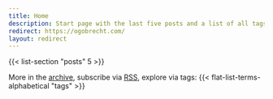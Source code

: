 ```yaml
---
title: Home
description: Start page with the last five posts and a list of all tags
redirect: https://ogobrecht.com/
layout: redirect
---
```


{{< list-section "posts" 5 >}}

More in the [archive], subscribe via [RSS], explore via tags: {{< flat-list-terms-alphabetical "tags" >}}

[archive]: /archive/
[RSS]: /feed.xml
